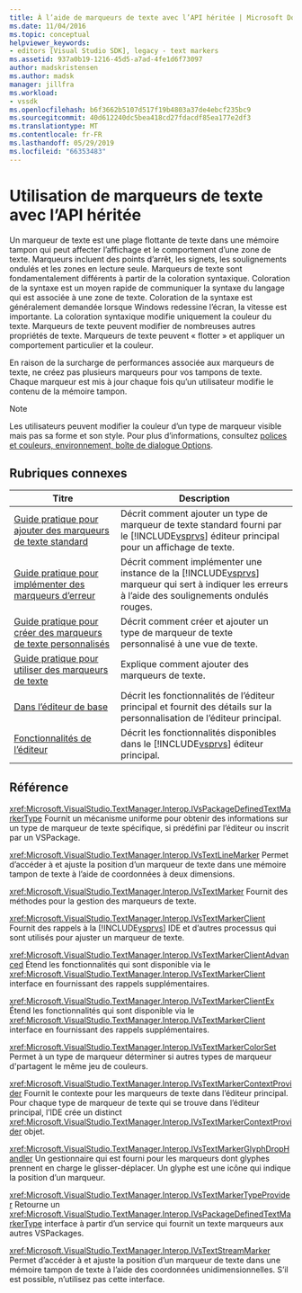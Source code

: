 ```yaml
---
title: À l’aide de marqueurs de texte avec l’API héritée | Microsoft Docs
ms.date: 11/04/2016
ms.topic: conceptual
helpviewer_keywords:
- editors [Visual Studio SDK], legacy - text markers
ms.assetid: 937a0b19-1216-45d5-a7ad-4fe1d6f73097
author: madskristensen
ms.author: madsk
manager: jillfra
ms.workload:
- vssdk
ms.openlocfilehash: b6f3662b5107d517f19b4803a37de4ebcf235bc9
ms.sourcegitcommit: 40d612240dc5bea418cd27fdacdf85ea177e2df3
ms.translationtype: MT
ms.contentlocale: fr-FR
ms.lasthandoff: 05/29/2019
ms.locfileid: "66353483"
---
```

# <a name="using-text-markers-with-the-legacy-api"></a>Utilisation de marqueurs de texte avec l’API héritée
Un marqueur de texte est une plage flottante de texte dans une mémoire tampon qui peut affecter l’affichage et le comportement d’une zone de texte. Marqueurs incluent des points d’arrêt, les signets, les soulignements ondulés et les zones en lecture seule. Marqueurs de texte sont fondamentalement différents à partir de la coloration syntaxique. Coloration de la syntaxe est un moyen rapide de communiquer la syntaxe du langage qui est associée à une zone de texte. Coloration de la syntaxe est généralement demandée lorsque Windows redessine l’écran, la vitesse est importante. La coloration syntaxique modifie uniquement la couleur du texte. Marqueurs de texte peuvent modifier de nombreuses autres propriétés de texte. Marqueurs de texte peuvent « flotter » et appliquer un comportement particulier et la couleur.

 En raison de la surcharge de performances associée aux marqueurs de texte, ne créez pas plusieurs marqueurs pour vos tampons de texte. Chaque marqueur est mis à jour chaque fois qu’un utilisateur modifie le contenu de la mémoire tampon.

> [!NOTE]
> Les utilisateurs peuvent modifier la couleur d’un type de marqueur visible mais pas sa forme et son style. Pour plus d’informations, consultez [polices et couleurs, environnement, boîte de dialogue Options](../ide/reference/fonts-and-colors-environment-options-dialog-box.md).

## <a name="related-topics"></a>Rubriques connexes

| Titre | Description |
| - | - |
| [Guide pratique pour ajouter des marqueurs de texte standard](../extensibility/how-to-add-standard-text-markers.md) | Décrit comment ajouter un type de marqueur de texte standard fourni par le [!INCLUDE[vsprvs](../code-quality/includes/vsprvs_md.md)] éditeur principal pour un affichage de texte. |
| [Guide pratique pour implémenter des marqueurs d’erreur](../extensibility/how-to-implement-error-markers.md) | Décrit comment implémenter une instance de la [!INCLUDE[vsprvs](../code-quality/includes/vsprvs_md.md)] marqueur qui sert à indiquer les erreurs à l’aide des soulignements ondulés rouges. |
| [Guide pratique pour créer des marqueurs de texte personnalisés](../extensibility/how-to-create-custom-text-markers.md) | Décrit comment créer et ajouter un type de marqueur de texte personnalisé à une vue de texte. |
| [Guide pratique pour utiliser des marqueurs de texte](../extensibility/how-to-use-text-markers.md) | Explique comment ajouter des marqueurs de texte. |
| [Dans l’éditeur de base](../extensibility/inside-the-core-editor.md) | Décrit les fonctionnalités de l’éditeur principal et fournit des détails sur la personnalisation de l’éditeur principal. |
| [Fonctionnalités de l’éditeur](https://msdn.microsoft.com/library/bdac940d-1f14-4019-a01f-fd0bb3dc7198) | Décrit les fonctionnalités disponibles dans le [!INCLUDE[vsprvs](../code-quality/includes/vsprvs_md.md)] éditeur principal. |

## <a name="reference"></a>Référence
 <xref:Microsoft.VisualStudio.TextManager.Interop.IVsPackageDefinedTextMarkerType> Fournit un mécanisme uniforme pour obtenir des informations sur un type de marqueur de texte spécifique, si prédéfini par l’éditeur ou inscrit par un VSPackage.

 <xref:Microsoft.VisualStudio.TextManager.Interop.IVsTextLineMarker> Permet d’accéder à et ajuste la position d’un marqueur de texte dans une mémoire tampon de texte à l’aide de coordonnées à deux dimensions.

 <xref:Microsoft.VisualStudio.TextManager.Interop.IVsTextMarker> Fournit des méthodes pour la gestion des marqueurs de texte.

 <xref:Microsoft.VisualStudio.TextManager.Interop.IVsTextMarkerClient> Fournit des rappels à la [!INCLUDE[vsprvs](../code-quality/includes/vsprvs_md.md)] IDE et d’autres processus qui sont utilisés pour ajuster un marqueur de texte.

 <xref:Microsoft.VisualStudio.TextManager.Interop.IVsTextMarkerClientAdvanced> Étend les fonctionnalités qui sont disponible via le <xref:Microsoft.VisualStudio.TextManager.Interop.IVsTextMarkerClient> interface en fournissant des rappels supplémentaires.

 <xref:Microsoft.VisualStudio.TextManager.Interop.IVsTextMarkerClientEx> Étend les fonctionnalités qui sont disponible via le <xref:Microsoft.VisualStudio.TextManager.Interop.IVsTextMarkerClient> interface en fournissant des rappels supplémentaires.

 <xref:Microsoft.VisualStudio.TextManager.Interop.IVsTextMarkerColorSet> Permet à un type de marqueur déterminer si autres types de marqueur d'partagent le même jeu de couleurs.

 <xref:Microsoft.VisualStudio.TextManager.Interop.IVsTextMarkerContextProvider> Fournit le contexte pour les marqueurs de texte dans l’éditeur principal. Pour chaque type de marqueur de texte qui se trouve dans l’éditeur principal, l’IDE crée un distinct <xref:Microsoft.VisualStudio.TextManager.Interop.IVsTextMarkerContextProvider> objet.

 <xref:Microsoft.VisualStudio.TextManager.Interop.IVsTextMarkerGlyphDropHandler> Un gestionnaire qui est fourni pour les marqueurs dont glyphes prennent en charge le glisser-déplacer. Un glyphe est une icône qui indique la position d’un marqueur.

 <xref:Microsoft.VisualStudio.TextManager.Interop.IVsTextMarkerTypeProvider> Retourne un <xref:Microsoft.VisualStudio.TextManager.Interop.IVsPackageDefinedTextMarkerType> interface à partir d’un service qui fournit un texte marqueurs aux autres VSPackages.

 <xref:Microsoft.VisualStudio.TextManager.Interop.IVsTextStreamMarker> Permet d’accéder à et ajuste la position d’un marqueur de texte dans une mémoire tampon de texte à l’aide des coordonnées unidimensionnelles. S’il est possible, n’utilisez pas cette interface.